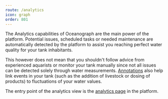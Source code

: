 ```yaml
---
route: /analytics
icon: graph
order: 801
---
```


The Analytics capabilities of Oceanograph are the main power of the platform. Potential issues,
scheduled tasks or needed maintenance are automatically detected by the platform to assist you
reaching perfect water quality for your tank inhabitants.

This however does not mean that you shouldn't follow advice from experienced aquarists or monitor your tank manually since not
all issues can be detected solely through water measurements. [Annotations](/analytics/annotations) also help
link events in your tank (such as the addition of livestock or dosing of products) to fluctuations of your water values.

The entry point of the analytics view is the  [analytics page](https://www.oceanograph.net/analytics) in the platform.